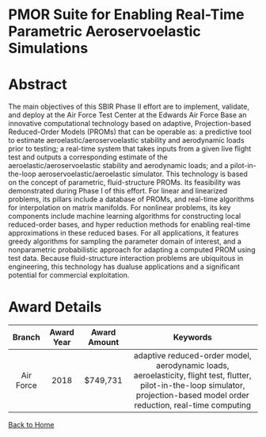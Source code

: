 
PMOR Suite for Enabling Real-Time Parametric Aeroservoelastic Simulations
=========================================================================

# Abstract


The main objectives of this SBIR Phase II effort are to implement, validate, and deploy at the Air Force Test Center at the Edwards Air Force Base an innovative computational technology based on adaptive, Projection-based Reduced-Order Models (PROMs) that can be operable as: a predictive tool to estimate aeroelastic/aeroservoelastic stability and aerodynamic loads prior to testing; a real-time system that takes inputs from a given live flight test and outputs a corresponding estimate of the aeroelastic/aeroservoelastic stability and aerodynamic loads; and a pilot-in-the-loop aeroservoelastic/aeroelastic simulator. This technology is based on the concept of parametric, fluid-structure PROMs. Its feasibility was demonstrated during Phase I of this effort. For linear and linearized problems, its pillars include a database of PROMs, and real-time algorithms for interpolation on matrix manifolds. For nonlinear problems, its key components include machine learning algorithms for constructing local reduced-order bases, and hyper reduction methods for enabling real-time approximations in these reduced bases. For all applications, it features greedy algorithms for sampling the parameter domain of interest, and a nonparametric probabilistic approach for adapting a computed PROM using test data. Because fluid-structure interaction problems are ubiquitous in engineering, this technology has dualuse applications and a significant potential for commercial exploitation.  

# Award Details

|Branch|Award Year|Award Amount|Keywords|
| :---: | :---: | :---: | :---: |
|Air Force|2018|$749,731|adaptive reduced-order model, aerodynamic loads, aeroelasticity, flight test, flutter, pilot-in-the-loop simulator, projection-based model order reduction, real-time computing|
  
  


[Back to Home](https://github.com/chrischow/dod_sbir_awards#1369)